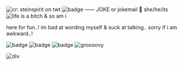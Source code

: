 ![cr: steinspirit on twt](https://file.garden/aKEe1WsXeEL-vAnJ/tenna2)
![badge](https://img.shields.io/badge/plush-%E2%99%A1-lightpink?style=plastic&labelColor=lightblue) ⸺ JOKE or jokemail 🩷 she/he/its ![life is a bitch & so am i](https://64.media.tumblr.com/8dfc7ea1189c42c7e12289af3155faeb/2a25a5e1abd64440-6b/s250x400/fcdcb3167863c1238654d004c09b35bc8c32eea9.gifv)

here for fun..! im bad at wording myself & suck at talking.. sorry if i am awkward..!

![badge](https://img.shields.io/badge/%E2%99%A1-I%20Love%20TV!-%23E21649?style=social&labelColor=pink) ![badge](https://img.shields.io/badge/CHAOS%20CHAOS-%E2%99%A4%E2%99%A1%E2%99%A7%E2%99%A2-%238D71CC?style=plastic&labelColor=green) ![badge](https://img.shields.io/badge/%E2%9C%86-MAILMAN-lightyellow?style=plastic&labelColor=pink) ![groooovy](https://64.media.tumblr.com/5e9f812f8b684cf4f26d95024a295c4b/354714609073620a-5a/s250x400/7a3bb261b0d21df134e69d07ec1667394d66a24b.gifv)

![div](https://64.media.tumblr.com/a1349938ebb7a690cfab1c8ee7bc5ee2/015d5288ce8e3e9f-f9/s400x600/a4bfb9037a4ef67bf64510e1d90dbe33cea57245.webp)
